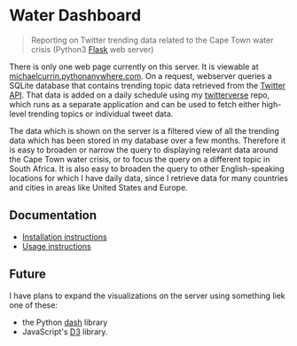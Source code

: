 # Water Dashboard

>Reporting on Twitter trending data related to the Cape Town water crisis (Python3 [Flask](http://flask.pocoo.org/) web server)

There is only one web page currently on this server. It is viewable at [michaelcurrin.pythonanywhere.com](https://michaelcurrin.pythonanywhere.com). On a request, webserver queries a SQLite database that contains trending topic data retrieved from the [Twitter API](https://dev.twitter.com/docs). That data is added on a daily schedule using my [twitterverse](https://github.com/MichaelCurrin/twitterverse) repo, which runs as a separate application and can be used to fetch either high-level trending topics or individual tweet data.

The data which is shown on the server is a filtered view of all the trending data which has been stored in my database over a few months. Therefore it is easy to broaden or narrow the query to displaying relevant data around the Cape Town water crisis, or to focus the query on a different topic in South Africa. It is also easy to broaden the query to other English-speaking locations for which I have daily data, since I retrieve data for many countries and cities in areas like United States and Europe.


## Documentation

- [Installation instructions](docs/installation.md)
- [Usage instructions](docs/usage.md)


## Future

I have plans to expand the visualizations on the server using something liek one of these:
- the Python [dash](https://plot.ly/products/dash/) library
- JavaScript's [D3](https://d3js.org/) library.

